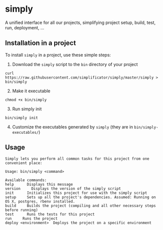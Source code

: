 # simply
A unified interface for all our projects, simplifying project setup, build, test, run, deployment, ...

## Installation in a project

To install `simply` in a project, use these simple steps:

1. Download the `simply` script to the `bin` directory of your project

```
curl https://raw.githubusercontent.com/simplificator/simply/master/simply > bin/simply
```

2. Make it executable

```
chmod +x bin/simply
```

3. Run simply init

```
bin/simply init
```

4. Customize the executables generated by `simply` (they are in `bin/simply-executables/`)


## Usage

```
Simply lets you perform all common tasks for this project from one convenient place:

Usage: bin/simply <command>

Available commands:
help      Displays this message
version     Displays the version of the simply script
init      Initializes this project for use with the simply script
setup     Sets up all the project's dependencies. Assumed: Running on OS X, postgres, rbenv installed.
build     Builds the project (compiling and all other necessary steps before running)
test      Runs the tests for this project
run     Runs the project
deploy <environment>  Deploys the project on a specific environment
```
